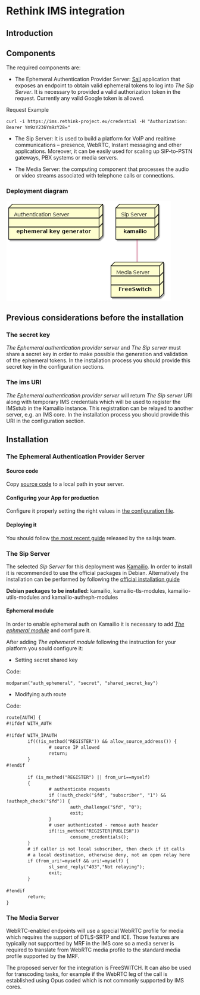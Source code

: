 # Rethink IMS integration

## Introduction

## Components

The required components are:

* The Ephemeral Authentication Provider Server: [Sail](http://sailsjs.com/) application that exposes an endpoint to obtain valid ephemeral tokens to log into *The Sip Server*. It is necessary to provided a valid authorization token in the request. Currently any valid Google token is allowed.

Request Example

    curl -i https://ims.rethink-project.eu/credential -H "Authorization: Bearer Ym9zY236Ym9zY28="


* The Sip Server: It is used to build a platform for VoIP and realtime communications – presence, WebRTC, Instant messaging and other applications.  Moreover, it can be easily used for scaling up SIP-to-PSTN gateways, PBX systems or media servers.

* The Media Server:  the computing component that processes the audio or video streams associated with telephone calls or connections. 

### Deployment diagram

![Deployment view](../img/deployment/ims-deployment.png)

## Previous considerations before the installation

### The secret key

*The Ephemeral authentication provider server* and *The Sip server* must share a secret key in order to make possible the generation and validation of the ephemeral tokens. In the installation process you should provide this secret key in the configuration sections.

### The ims URI

*The Ephemeral authentication provider server* will return *The Sip server* URI along with temporary IMS credentials which will be used to register the IMSstub in the Kamailio instance. This registration can be relayed to another server, e.g. an IMS core. In the installation process you should provide this URI in the configuration section.

## Installation

### The Ephemeral Authentication Provider Server

#### Source code

Copy [source code](https://github.com/reTHINK-project/dev-protostubs/tree/master/src/protostub/ims_iw/src/ephemeral-auth) to a local path in your server.

#### Configuring your App for production

Configure it properly setting the right values in [the configuration file](https://github.com/reTHINK-project/dev-protostubs/blob/master/src/protostub/ims_iw/src/ephemeral-auth/config/ephemeral.js). 

#### Deploying it

You should follow [the most recent guide](http://sailsjs.com/documentation/concepts/deployment#?deploying-on-a-single-server) released by the sailsjs team.


### The Sip Server

The selected *Sip Server* for this deployment was [Kamailio](https://www.kamailio.org/w/).
In order to install it is recommended to use the official packages in Debian. Alternatively the installation can be performed by following the [official installation guide](https://www.kamailio.org/wiki/install/4.4.x/git)

**Debian packages to be installed:** kamailio, kamailio-tls-modules, kamailio-utils-modules and kamailio-autheph-modules

#### Ephemeral module

In order to enable ephemeral auth on Kamailio it is necessary to add *[The ephmeral module](http://kamailio.org/docs/modules/4.1.x/modules/auth_ephemeral.html)* and configure it.

After adding *The ephemeral module* following the instruction for your platform you sould configure it:

- Setting secret shared key

Code:

    modparam("auth_ephemeral", "secret", "shared_secret_key")

- Modifying auth route

Code:

    route[AUTH] {
    #!ifdef WITH_AUTH

    #!ifdef WITH_IPAUTH
            if((!is_method("REGISTER")) && allow_source_address()) {
                    # source IP allowed
                    return;
            }
    #!endif

            if (is_method("REGISTER") || from_uri==myself)
            {
                    # authenticate requests
                    if (!auth_check("$fd", "subscriber", "1") && !autheph_check("$fd")) {
                            auth_challenge("$fd", "0");
                            exit;
                    }
                    # user authenticated - remove auth header
                    if(!is_method("REGISTER|PUBLISH"))
                            consume_credentials();
            }
            # if caller is not local subscriber, then check if it calls
            # a local destination, otherwise deny, not an open relay here
            if (from_uri!=myself && uri!=myself) {
                    sl_send_reply("403","Not relaying");
                    exit;
            }

    #!endif
            return;
    }

### The Media Server
WebRTC-enabled endpoints will use a special WebRTC profile for media which requires the support of DTLS-SRTP and ICE. Those features are typically not supportted by MRF in the IMS core so a media server is required to translate from WebRTC media profile to the standard media profile supported by the MRF. 

The proposed server for the integration is FreeSWITCH. It can also be used for transcoding tasks, for example if the WebRTC leg of the call is established using Opus coded which is not commonly supported by IMS cores. 
